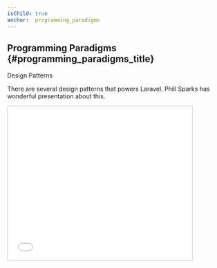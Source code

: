 ```yaml
---
isChild: true
anchor:  programming_paradigms
---
```


## Programming Paradigms {#programming_paradigms_title}


Design Patterns

There are several design patterns that powers Laravel. Phill Sparks has wonderful presentation about this.

<iframe src="//www.slideshare.net/slideshow/embed_code/25783148" width="427" height="356" frameborder="0" marginwidth="0" marginheight="0" scrolling="no" style="border:1px solid #CCC; border-width:1px; margin-bottom:5px; max-width: 100%;" allowfullscreen=""> </iframe>